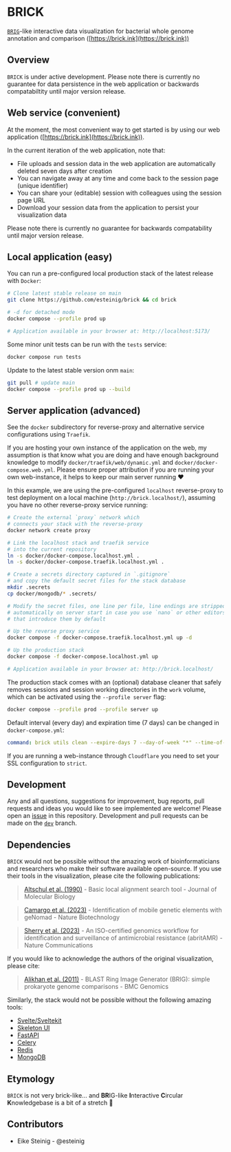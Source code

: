 # BRICK

[`BRIG`]()-like interactive data visualization for bacterial whole genome annotation and comparison ([https://brick.ink](https://brick.ink))

## Overview

`BRICK` is under active development. Please note there is currently no guarantee for data persistence in the web application or backwards compatabiltity until major version release. 

## Web service (convenient)

At the moment, the most convenient way to get started is by using our web application ([https://brick.ink](https://brick.ink)).

In the current iteration of the web application, note that:

* File uploads and session data in the web application are automatically deleted seven days after creation
* You can navigate away at any time and come back to the session page (unique identifier)
* You can share your (editable) session with colleagues using the session page URL
* Download your session data from the application to persist your visualization data

Please note there is currently no guarantee for backwards compatability until major version release.

## Local application (easy)

You can run a pre-configured local production stack of the latest release with `Docker`:

```bash
# Clone latest stable release on main
git clone https://github.com/esteinig/brick && cd brick

# -d for detached mode
docker compose --profile prod up 

# Application available in your browser at: http://localhost:5173/ 
```

Some minor unit tests can be run with the `tests` service:

```bash
docker compose run tests
```

Update to the latest stable version onm `main`:

```bash
git pull # update main
docker compose --profile prod up --build 
```

## Server application (advanced)

See the `docker` subdirectory for reverse-proxy and alternative service configurations using `Traefik`. 

If you are hosting your own instance of the application on the web, my assumption is that know what you are doing and have enough background knowledge to modify `docker/traefik/web/dynamic.yml` and `docker/docker-compose.web.yml`. Please ensure proper attribution if you are running your own web-instance, it helps to keep our main server running :heart:  

In this example, we are using the pre-configured `localhost` reverse-proxy to test deployment on a local machine (`http://brick.localhost/`), assuming you have no other reverse-proxy service running:

```bash
# Create the external `proxy` network which 
# connects your stack with the reverse-proxy
docker network create proxy

# Link the localhost stack and traefik service
# into the current repository
ln -s docker/docker-compose.localhost.yml .
ln -s docker/docker-compose.traefik.localhost.yml .

# Create a secrets directory captured in `.gitignore` 
# and copy the default secret files for the stack database
mkdir .secrets
cp docker/mongodb/* .secrets/

# Modify the secret files, one line per file, line endings are stripped 
# automatically on server start in case you use `nano` or other editors
# that introduce them by default

# Up the reverse proxy service
docker compose -f docker-compose.traefik.localhost.yml up -d

# Up the production stack
docker compose -f docker-compose.localhost.yml up

# Application available in your browser at: http://brick.localhost/
```

The production stack comes with an (optional) database cleaner that safely removes sessions and session working directories in the `work` volume, which can be activated using the `--profile server` flag:

```bash
docker compose --profile prod --profile server up 
```

Default interval (every day) and expiration time (7 days) can be changed in `docker-compose.yml`:

```yml
command: brick utils clean --expire-days 7 --day-of-week "*" --time-of-day '04:00' --log /tmp/brick-cleaner.log
```

If you are running a web-instance through `Cloudflare` you need to set your SSL configuration to `strict`. 

## Development

Any and all questions, suggestions for improvement, bug reports, pull requests and ideas you would like to see implemented are welcome! Please open an [issue](https://github.com/esteinig/brick/issues) in this repository. Development and pull requests can be made on the [`dev`](https://github.com/esteinig/brick/tree/dev) branch.

## Dependencies

`BRICK` would not be possible without the amazing work of bioinformaticians and researchers who make their software available open-source. 
If you use their tools in the visualization, please cite the following publications:

> [Altschul et al. (1990)](https://pubmed.ncbi.nlm.nih.gov/2231712/) - Basic local alignment search tool - Journal of Molecular Biology

> [Camargo et al. (2023)](https://www.nature.com/articles/s41587-023-01953-y) - Identification of mobile genetic elements with geNomad - Nature Biotechnology

> [Sherry et al. (2023)](https://www.nature.com/articles/s41467-022-35713-4) - An ISO-certified genomics workflow for identification and surveillance of antimicrobial resistance (abritAMR) - Nature Communications

If you would like to acknowledge the authors of the original visualization, please cite:

> [Alikhan et al. (2011)](https://bmcgenomics.biomedcentral.com/articles/10.1186/1471-2164-12-402) - BLAST Ring Image Generator (BRIG): simple prokaryote genome comparisons - BMC Genomics

Similarly, the stack would not be possible without the following amazing tools:

* [Svelte/Sveltekit](https://kit.svelte.dev/)
* [Skeleton UI](https://www.skeleton.dev/)
* [FastAPI](https://fastapi.tiangolo.com/)
* [Celery](https://docs.celeryq.dev/en/stable/)
* [Redis](https://github.com/redis/redis)
* [MongoDB](https://www.mongodb.com/)

## Etymology

`BRICK` is not very brick-like... and **BR**IG-like **I**nteractive **C**ircular **K**nowledgebase is a bit of a stretch 👀

## Contributors

* Eike Steinig - @esteinig
